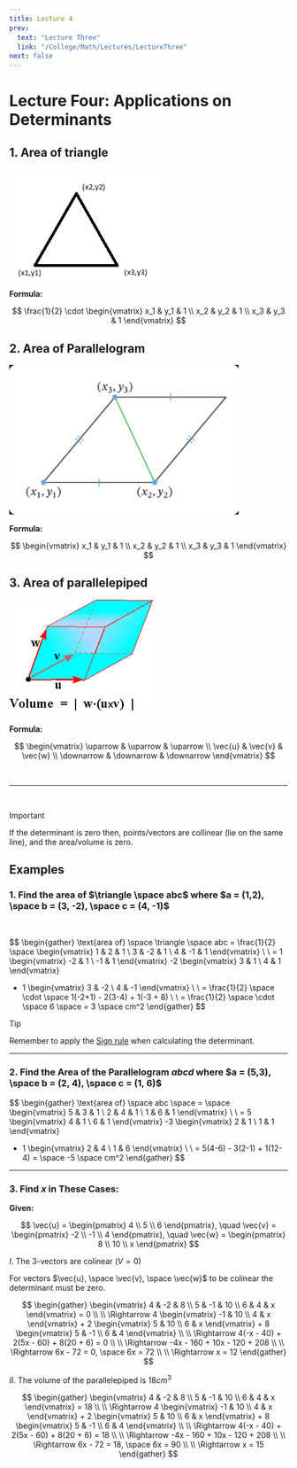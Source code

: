 ```yaml
---
title: Lecture 4
prev:
  text: "Lecture Three"
  link: "/College/Math/Lectures/LectureThree"
next: false
---
```


# Lecture Four: Applications on Determinants

## 1. Area of triangle

![](../imgs/figure-4.png)

**Formula:**

$$
\frac{1}{2} \cdot \begin{vmatrix}
x_1 & y_1 & 1 \\
x_2 & y_2 & 1 \\
x_3 & y_3 & 1
\end{vmatrix}
$$

## 2. Area of Parallelogram

![](../imgs/figure-2.png)

**Formula:**

$$
\begin{vmatrix}
x_1 & y_1 & 1 \\
x_2 & y_2 & 1 \\
x_3 & y_3 & 1
\end{vmatrix}
$$

## 3. Area of parallelepiped

![](../imgs/figure-3.png)

**Formula:**

$$
\begin{vmatrix}
\uparrow & \uparrow  & \uparrow \\
\vec{u} & \vec{v} & \vec{w} \\
\downarrow & \downarrow  & \downarrow
\end{vmatrix}
$$

<br>

---

<br>

> [!IMPORTANT]
> If the determinant is zero then, points/vectors are collinear (lie on the same line), and the area/volume is zero.

## Examples

### 1. Find the area of $\triangle \space abc$ where $a = (1,2), \space b = (3, -2), \space c = (4, -1)$

<br>

$$
\begin{gather}
\text{area of} \space \triangle \space abc
= \frac{1}{2} \space
\begin{vmatrix}
1 & 2 & 1 \\
3 & -2 & 1 \\
4 & -1 & 1
\end{vmatrix}
\\ \\
= 1 \begin{vmatrix}
-2 & 1 \\
-1 & 1
\end{vmatrix}
-2 \begin{vmatrix}
3 & 1 \\
4 & 1
\end{vmatrix}
+ 1 \begin{vmatrix}
3 & -2 \\
4 & -1
\end{vmatrix}
\\ \\
= \frac{1}{2} \space \cdot \space 1(-2+1) - 2(3-4) + 1(-3 + 8) \\ \\
= \frac{1}{2} \space \cdot \space 6 \space = 3 \space cm^2
\end{gather}
$$

> [!Tip]
> Remember to apply the [Sign rule](LectureTwo.md#sign-rule-for-determinants) when calculating the determinant.

---

### 2. Find the Area of the Parallelogram $abcd$ where $a = (5,3), \space b = (2, 4), \space c = (1, 6)$

$$
\begin{gather}
\text{area of} \space abc
\space = \space
\begin{vmatrix}
5 & 3 & 1 \\
2 & 4 & 1 \\
1 & 6 & 1
\end{vmatrix} \\ \\
= 5 \begin{vmatrix}
4 & 1 \\
6 & 1
\end{vmatrix}
-3 \begin{vmatrix}
2 & 1 \\
1 & 1
\end{vmatrix}
+ 1 \begin{vmatrix}
2 & 4 \\
1 & 6
\end{vmatrix} \\ \\
= 5(4-6) - 3(2-1) + 1(12-4)
= \space -5 \space cm^2
\end{gather}
$$

---

### 3. Find $x$ in These Cases:

**Given:**

$$
\vec{u} = \begin{pmatrix}
4 \\ 5 \\ 6
\end{pmatrix}, \quad
\vec{v} = \begin{pmatrix}
-2 \\ -1 \\ 4
\end{pmatrix}, \quad
\vec{w} = \begin{pmatrix}
8 \\ 10 \\ x
\end{pmatrix}
$$

$I$. The 3-vectors are colinear ($V = 0$)

For vectors $\vec{u}, \space \vec{v}, \space \vec{w}$ to be colinear the determinant must be zero.

$$
\begin{gather}
\begin{vmatrix}
4 & -2 & 8 \\
5 & -1 & 10 \\ 
6 & 4 & x
\end{vmatrix}
 = 0 
\\ \\ 
\Rightarrow 4
\begin{vmatrix}
-1 & 10 \\
4 & x
\end{vmatrix} + 2
\begin{vmatrix}
5 & 10 \\
6 & x
\end{vmatrix} + 8
\begin{vmatrix}
5 & -1 \\
6 & 4
\end{vmatrix}
\\ \\ 
\Rightarrow 4(-x - 40) + 2(5x - 60) + 8(20 + 6) = 0 
\\ \\
\Rightarrow 
-4x - 160 + 10x - 120 + 208 
\\ \\
\Rightarrow 
6x - 72 = 0, \space 6x = 72
\\ \\
\Rightarrow x = 12
\end{gather}
$$

$II$. The volume of the parallelepiped is $18cm^3$

$$
\begin{gather}
\begin{vmatrix}
4 & -2 & 8 \\
5 & -1 & 10 \\ 
6 & 4 & x
\end{vmatrix}
 = 18 
\\ \\ 
\Rightarrow 4
\begin{vmatrix}
-1 & 10 \\
4 & x
\end{vmatrix} + 2
\begin{vmatrix}
5 & 10 \\
6 & x
\end{vmatrix} + 8
\begin{vmatrix}
5 & -1 \\
6 & 4
\end{vmatrix}
\\ \\ 
\Rightarrow 4(-x - 40) + 2(5x - 60) + 8(20 + 6) = 18 
\\ \\
\Rightarrow 
-4x - 160 + 10x - 120 + 208 
\\ \\
\Rightarrow 
6x - 72 = 18, \space 6x = 90
\\ \\
\Rightarrow x = 15
\end{gather}
$$
